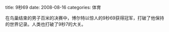 title: 9秒69
date: 2008-08-16
categories: 体育

在鸟巢结束的男子百米的决赛中，博尔特以惊人的9秒69获得冠军，打破了他保持的世界记录。人类也打破了9秒7的大关。
